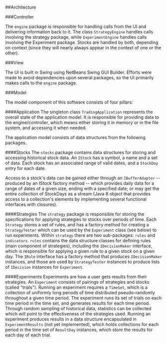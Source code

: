 ##Architecture

###Controller

The `engine` package is responsible for handling calls from the UI and delivering information back to it.  The class
`StrategyEngine` handles calls involving the strategy package, while `ExperimentEngine` handles calls involving the
Experiment package.  Stocks are handled by both, depending on context (since they will nearly always appear in the
context of one or the other).

###View

The UI is built in Swing using NetBeans Swing GUI Builder.  Efforts were made to avoid dependencies upon several
packages, so the UI primarily makes calls to the `engine` package.

###Model

The model component of this software consists of four pillars:

####Application
The singleton class `TradingApplication` represents the overall state of the application model.  It is responsible for
providing data to the engine/controller, which means either storing it in memory or in the file system, and accessing it
when needed.

The application model consists of data structures from the following packages.

####Stocks
The `stocks` package contains data structures for storing and accessing historical stock data.  An `IStock` has a symbol,
a name and a set of data.  Each stock has an associated range of valid dates, and a `StockDay` entry for each date.

Access to a stock's data can be gained either through an `IBufferAdapter` -- produced by an IStock factory method --
which provides daily data for a range of dates of a given size, ending with a specified date; or may get the entire
collection of StockDays as a stream (Java 8 object that provides access to a collection's elements by implementing
several functional interfaces with closures).

####Strategies
The `strategy` package is responsible for storing the specifications for applying strategies to stocks over periods
of time.  Each `Strategy` stores a set of rules, and has a factory method for creating a `StrategyTester` which can be
used by the `Experiment` class (see below) to run experiments.  Within `strategy` there are two sub-packages: `rules`
and `indicators`.  `rules` contains the data structure classes for defining rules (main component of strategies),
including the `IDecisionMaker` interface, which is responsible for applying a given rule to a given stock on a given
day.  The `IRule` interface has a factory method that produces `IDecisionMaker` instances, and those are used by
`StrategyTester` instances to produce lists of `IDecision` instances for `Experiment`.

####Experiments
Experiments are how a user gets results from their strategies.  An `Experiment` consists of pairings of strategies and
stocks (called "trials").  Running an experiment requires a `TimeSet`, which is a collection of uniformly long periods
of time distributed pseudo-randomly throughout a given time period.  The experiment runs its set of trials on each time
period in the time set, and generates results for each time period.  Through random sampling of historical data,
statistics can be collected which will point to the effectiveness of the strategies used.  Running an experiment produces
results in a data structure encapsulated in `ExperimentResults` (not yet implemented), which holds collections for each
period in the time set of `ResultDay` instances, which store the results for each day of each trial.